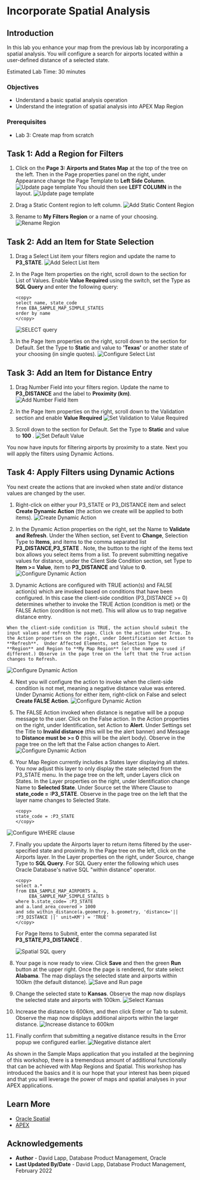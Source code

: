 # Incorporate Spatial Analysis


## Introduction

In this lab you enhance your map from the previous lab by incorporating a spatial analysis. You will configure a search for airports located within a user-defined distance of a selected state.

Estimated Lab Time: 30 minutes

### Objectives

*  Understand a basic spatial analysis operation
*  Understand the integration of spatial analysis into APEX Map Region 

### Prerequisites

* Lab 3: Create map from scratch


## Task 1: Add a Region for Filters 

1. Click on the **Page 3: Airports and States Map** at the top of the tree on the left. Then in the Page properties panel on the right, under Appearance change the Page Template to **Left Side Column**. 
![Update page template](images/add-spatial-analysis-01a.png)
   You should then see **LEFT COLUMN** in the layout. 
   ![Update page template](images/add-spatial-analysis-01b.png)

2. Drag a Static Content region to left column.
![Add Static Content Region](images/add-spatial-analysis-01c.png)

3. Rename to **My Filters Region** or a name of your choosing.
![Rename Region](images/add-spatial-analysis-02.png) 

## Task 2: Add an Item for State Selection 

1. Drag a Select List item your filters region and update the name to **P3_STATE**.
![Add Select List Item](images/add-spatial-analysis-03.png) 

2. In the Page Item properties on the right, scroll down to the section for List of Values. Enable **Value Required** using the switch, set the Type as **SQL Query** and enter the following query:
      ```
      <copy>
      select name, state_code
      from EBA_SAMPLE_MAP_SIMPLE_STATES
      order by name
      </copy>
      ```

      ![SELECT query](images/add-spatial-analysis-04.png) 

3. In the Page Item properties on the right, scroll down to the section for Default. Set the Type to **Static** and value to **'Texas'** or another state of your choosing (in single quotes).
![Configure Select List](images/add-spatial-analysis-05.png) 

## Task 3: Add an Item for Distance Entry

1. Drag Number Field into your filters region. Update the name to **P3_DISTANCE** and the label to **Proximity (km)**.  
![Add Number Field Item](images/add-spatial-analysis-06.png) 

2. In the Page Item properties on the right, scroll down to the Validation section and enable **Value Required**
![Set Validation to Value Required](images/add-spatial-analysis-07.png) 

1. Scroll down to the section for Default. Set the Type to **Static** and value to **100** .
![Set Default Value](images/add-spatial-analysis-08.png) 

You now have inputs for filtering airports by proximity to a state. Next you will apply the filters using Dynamic Actions.

## Task 4: Apply Filters using Dynamic Actions

You next create the actions that are invoked when state and/or distance values are changed by the user. 

1. Right-click on either your P3\_STATE or P3\_DISTANCE item and select **Create Dynamic Action**  (the action we create will be applied to both items).
![Create Dynamic Action](images/add-spatial-analysis-09.png) 

2. In the Dynamic Action properties on the right, set the Name to **Validate and Refresh**. Under the When section, set Event to **Change**, Selection Type to **Items**, and items to the comma separated list **P3\_DISTANCE,P3\_STATE** . Note, the button to the right of the items text box allows you select items from a list. To prevent submitting negative values for distance, under the Client Side Condition section, set Type to **Item >= Value**, item to **P3\_DISTANCE** and Value to **0**. 
![Configure Dynamic Action](images/add-spatial-analysis-10.png)

3.   Dynamic Actions are configured with TRUE action(s) and FALSE action(s) which are invoked based on conditions that have been configured. In this case the client-side condition (P3\_DISTANCE >= 0) determines whether to invoke the TRUE Action (condition is met) or the FALSE Action (condition is not met). This will allow us to trap negative distance entry. 

    When the client-side condition is TRUE, the action should submit the input values and refresh the page. Click on the action under True. In the Action properties on the right, under Identification set Action to **Refresh**.  Under Affected Elements, set Selection Type to **Region** and Region to **My Map Region** (or the name you used if different.) Observe in the page tree on the left that the True action changes to Refresh.
![Configure Dynamic Action](images/add-spatial-analysis-11.png)    

4.   Next you will configure the action to invoke when the client-side condition is not met, meaning a negative distance value was entered. Under Dynamic Actions for either item, right-click on False and select **Create FALSE Action**.
![Configure Dynamic Action](images/add-spatial-analysis-12.png)    

5.  The FALSE Action invoked when distance is negative will be a popup message to the user. Click on the False action. In the Action properties on the right, under Identification, set Action to **Alert**. Under Settings set the Title to **Invalid distance** (this will be the alert banner) and Message to **Distance must be >= 0** (this will be the alert body). Observe in the page tree on the left that the False action changes to Alert.
![Configure Dynamic Action](images/add-spatial-analysis-13.png) 

6.  Your Map Region currently includes a States layer displaying all states. You now adjust this layer to only display the state selected from the P3\_STATE menu. In the page tree on the left, under Layers click on States. In the Layer properties on the right, under Identification change Name to **Selected State**. Under Source set the Where Clause to **state\_code = :P3\_STATE**. Observe in the page tree on the left that the layer name changes to Selected State.
       ```
      <copy>
       state_code = :P3_STATE
      </copy>
      ```
![Configure WHERE clause](images/add-spatial-analysis-14.png) 

7.  Finally you update the Airports layer to return items filtered by the user-specified state and proximity. In the Page tree on the left, click on the Airports layer. In the Layer properties on the right, under Source, change Type to **SQL Query**. For SQL Query enter the following which uses Oracle Database's native SQL "within distance" operator.

    ```
    <copy>
    select a.*
    from EBA_SAMPLE_MAP_AIRPORTS a, 
         EBA_SAMPLE_MAP_SIMPLE_STATES b
    where b.state_code= :P3_STATE
    and a.land_area_covered > 1000
    and sdo_within_distance(a.geometry, b.geometry, 'distance='|| :P3_DISTANCE ||' unit=KM') = 'TRUE'
    </copy>
    ```

    For Page Items to Submit, enter the comma separated list **P3\_STATE,P3\_DISTANCE** .

    ![Spatial SQL query](images/add-spatial-analysis-15.png) 


8. Your page is now ready to view. Click **Save** and then the green **Run** button at the upper right.  Once the page is rendered, for state select **Alabama**. The map displays the selected state and airports within 100km (the default distance).
![Save and Run page](images/add-spatial-analysis-16.png) 

9. Change the selected state to **Kansas**. Observe the map now displays the selected state and airports with 100km.
![Select Kansas](images/add-spatial-analysis-17.png) 

10.  Increase the distance to 600km, and then click Enter or Tab to submit. Observe the map now displays additional airports within the larger distance. 
![Increase distance to 600km](images/add-spatial-analysis-18.png) 

11. Finally confirm that submitting a negative distance results in the Error popup we configured earlier.
![Negative distance alert](images/add-spatial-analysis-19.png) 

 As shown in the Sample Maps application that you installed at the beginning of this workshop, there is a tremendous amount of additional functionally that can be achieved with Map Regions and Spatial. This workshop has introduced the basics and it is our hope that your interest has been piqued and that you will leverage the power of maps and spatial analyses in your APEX applications.


## Learn More
* [Oracle Spatial](https://www.oracle.com/database/spatial/)
* [APEX](https://apex.oracle.com/)

## Acknowledgements
* **Author** - David Lapp, Database Product Management, Oracle
* **Last Updated By/Date**  - David Lapp, Database Product Management, February 2022


